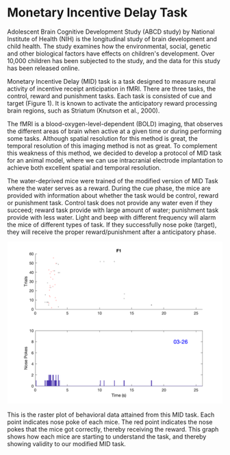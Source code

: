 # Monetary Incentive Delay Task

Adolescent Brain Cognitive Development Study (ABCD study) by National Institute of Health (NIH) is the longitudinal study of brain development and child health. The study examines how the environmental, social, genetic and other biological factors have effects on children's development. Over 10,000 children has been subjected to the study, and the data for this study has been released online. 

Monetary Incentive Delay (MID) task is a task designed to measure neural activity of incentive receipt anticipation in fMRI. There are three tasks, the control, reward and punishment tasks. Each task is consisted of cue and target (Figure 1). It is known to activate the anticipatory reward processing brain regions, such as Striatum (Knutson et al., 2000). 

The fMRI is a blood-oxygen-level-dependent (BOLD) imaging, that observes the different areas of brain when active at a given time or during performing some tasks. Although spatial resolution for this method is great, the temporal resolution of this imaging method is not as great. To complement this weakness of this method, we decided to develop a protocol of MID task for an animal model, where we can use intracranial electrode implantation to achieve both excellent spatial and temporal resolution. 

The water-deprived mice were trained of the modified version of MID Task where the water serves as a reward. During the cue phase, the mice are provided with information about whether the task would be control, reward or punishment task. Control task does not provide any water even if they succeed; reward task provide with large amount of water; punishment task provide with less water.  Light and beep with different frequency will alarm the mice of different types of task. If they successfully nose poke (target), they will receive the proper reward/punishment after a anticipatory phase. 

![Test Image 1](https://github.com/chloesjung/MID-Task/blob/main/2019-03-26/F1%202019-03-26.png)

This is the raster plot of behavioral data attained from this MID task. Each point indicates nose poke of each mice. The red point indicates the nose pokes that the mice got correctly, thereby receiving the reward. This graph shows how each mice are starting to understand the task, and thereby showing validity to our modified MID task. 
